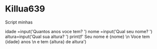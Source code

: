 # Killua639
Script minhas

idade =input('Quantos anos voce tem? ')
nome =input('Qual seu nome? ')
altura=input('Qual sua altura? ')
print(f' Seu nome é {nome} \n  Voce tem {idade} anos \n e tem {altura} de altura')

